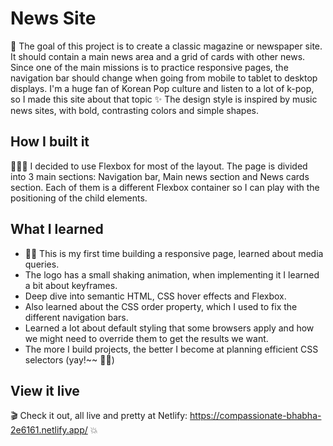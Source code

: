 # News Site
📰 The goal of this project is to create a classic magazine or newspaper site.
It should contain a main news area and a grid of cards with other news.
Since one of the main missions is to practice responsive pages, the navigation bar should change when going from mobile to tablet to desktop displays.
I'm a huge fan of Korean Pop culture and listen to a lot of k-pop, so I made this site about that topic ✨ The design style is inspired by music news sites, with bold, contrasting colors and simple shapes.

## How I built it

👩‍💻🔨 I decided to use Flexbox for most of the layout. The page is divided into 3 main sections: Navigation bar, Main news section and News cards section. Each of them is a different Flexbox container so I can play with the positioning of the child elements.

## What I learned
- 🎉😎 This is my first time building a responsive page, learned about media queries.
- The logo has a small shaking animation, when implementing it I learned a bit about keyframes.
- Deep dive into semantic HTML, CSS hover effects and Flexbox.
- Also learned about the CSS order property, which I used to fix the different navigation bars.
- Learned a lot about default styling that some browsers apply and how we might need to override them to get the results we want.
- The more I build projects, the better I become at planning efficient CSS selectors (yay!~~ 💖💪)

## View it live
🎬 Check it out, all live and pretty at Netlify: https://compassionate-bhabha-2e6161.netlify.app/ 💥
